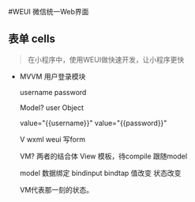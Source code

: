 #WEUI 微信统一Web界面

## 表单 cells
> 在小程序中，使用WEUI做快速开发，让小程序更快
- MVVM
  用户登录模块

  username password

  Model? user Object

  value="{{username}}"  value="{{password}}"

  V wxml weui 写form

  VM? 两者的结合体 View 模板，待compile 跟随model
  
  model 数据绑定 bindinput bindtap 值改变 状态改变

  VM代表那一刻的状态。